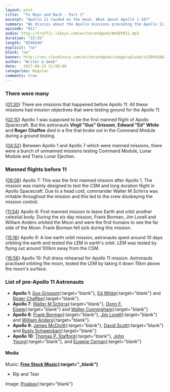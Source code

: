 ```yaml
---
layout: post
title:  "To Moon and Back - Part 3"
excerpt: "Apollo 11 landed on the moon. What about Apollo 1-10?"
summary: "We discuss about the Apollo missions preceding the Apollo 11 mission."
episode: "011"
audio: http://traffic.libsyn.com/writerandgeek/WnGEP011.mp3
duration: "23:25"
length: "8598346"
explicit: "no"
block: "no"
banner: http://res.cloudinary.com/writerandgeek/image/upload/v1504418624/moon3.jpg
author: "Writer & Geek"
date:   2017-09-15 11:50:00
categories: Regular
comments: true
---
```


### There were many
{[01:30](#t=00:01:30)} There are missions that happened before Apollo 11. All these missions had mission objectives that were testing ground for the Apollo 11.

{[02:10](#t=00:02:10)} Apollo 1 was supposed to be the first manned flight of Apollo Spacecraft. But the astronauts **Virgil "Gus" Grissom**, **Edward "Ed" White** and **Roger Chaffee** died in a fire that broke out in the Command Module during a ground testing.

{[04:52](#t=00:04:52)} Between Apollo 1 and Apollo 7 which were manned missions, there were a bunch of unmanned missions testing Command Module, Lunar Module and Trans Lunar Ejection.

### Manned flights before 11
{[06:08](#t=00:06:08)} Apollo 7: This was the first manned mission after Apollo 1. The mission was mainly designed to test the CSM and long duration flight in Apollo Spacecraft. Due to a head cold, commander Walter M Schirra was irritable throughout the mission and this led to the crew disobeying the mission control.

{[11:54](#t=00:11:54)} Apollo 8: First manned mission to leave Earth and orbit another celestial body. During the six day mission, Frank Borman, Jim Lovell and William Anders orbited the Moon and were the first humans to see the far side of the Moon. Frank Borman fell sick during this mission.

{[15:16](#t=00:15:16)} Apollo 9: A low earth orbit mission, astronauts spent around 10 days orbiting the earth and tested the LEM in earth's orbit. LEM was tested by flying out around 100km away from the CSM.

{[16:56](#t=00:16:56)} Apollo 10: Full dress rehearsal for Apollo 11 mission. Astronauts practised orbiting the moon, tested the LEM by taking it down 15km above the moon's surface.

### List of pre-Apollo 11 Astronauts

- **Apollo 1**: [Gus Grissom](https://en.wikipedia.org/wiki/Gus_Grissom){:target="blank"}, [Ed White](https://en.wikipedia.org/wiki/Edward_Higgins_White){:target="blank"} and [Roger Chaffee](https://en.wikipedia.org/wiki/Roger_B._Chaffee){:target="blank"}.
- **Apollo 7**: [Walter M Schirra](https://en.wikipedia.org/wiki/Wally_Schirra){:target="blank"}, [Donn F. Eisele](https://en.wikipedia.org/wiki/Donn_F._Eisele){:target="blank"} and [Walter Cunningham](https://en.wikipedia.org/wiki/Walter_Cunningham){:target="blank"}
- **Apollo 8**: [Frank Borman](https://en.wikipedia.org/wiki/Frank_Borman){:target="blank"}, [Jim Lovell](https://en.wikipedia.org/wiki/Jim_Lovell){:target="blank"} and [William Anders](https://en.wikipedia.org/wiki/William_Anders){:target="blank"}.
- **Apollo 9**: [James McDivitt](https://en.wikipedia.org/wiki/James_McDivitt){:target="blank"}, [David Scott](https://en.wikipedia.org/wiki/David_Scott){:target="blank"} and [Rusty Schweickart](https://en.wikipedia.org/wiki/Rusty_Schweickart){:target="blank"}
- **Apollo 10**: [Thomas P. Stafford](https://en.wikipedia.org/wiki/Thomas_P._Stafford){:target="blank"}, [John Young](https://en.wikipedia.org/wiki/John_Young_(astronaut)){:target="blank"}, and [Eugene Cernan](https://en.wikipedia.org/wiki/Eugene_Cernan){:target="blank"}

#### Media
Music: **[Free Stock Music](https://www.freestockmusic.com){:target="_blank"}**
- Rip and Tear

Image: [Pixabay](https://pixabay.com/en/moon-satellite-space-capsule-lander-1372866/){:target="blank"}